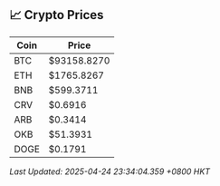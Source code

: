 ## 📈 Crypto Prices

| Coin | Price |
| ---- | ----- |
| BTC | $93158.8270 |
| ETH | $1765.8267 |
| BNB | $599.3711 |
| CRV | $0.6916 |
| ARB | $0.3414 |
| OKB | $51.3931 |
| DOGE | $0.1791 |

_Last Updated: 2025-04-24 23:34:04.359 +0800 HKT_